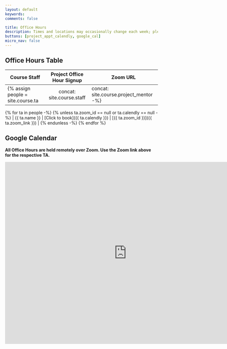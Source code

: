 ```yaml
---
layout: default
keywords:
comments: false

title: Office Hours
description: Times and locations may occasionally change each week; please check this page often.
buttons: [project_appt_calendly, google_cal]
micro_nav: false
---
```


## Office Hours Table <a name="table"></a>

| Course Staff | Project Office Hour Signup | Zoom URL |
|--------------|:--------------------------:|----------|
{% assign people = site.course.ta | concat: site.course.staff | concat: site.course.project_mentor -%}
{% for ta in people -%}
{% unless ta.zoom_id == null or ta.calendly == null -%}
| {{ ta.name }} | [Click to book]({{ ta.calendly }}) | [{{ ta.zoom_id }}]({{ ta.zoom_link }}) |
{% endunless -%}
{% endfor %}

## Google Calendar <a name="calendar"></a>

**All Office Hours are held remotely over Zoom. Use the Zoom link above for the respective TA.**

<div>
<iframe src="https://calendar.google.com/calendar/u/0/embed?src=2085mq43dah8dv92ndoq6un2nc@group.calendar.google.com&ctz=America%2FLos_Angeles" style="border: 0" width="800" height="600" frameborder="0" scrolling="no"></iframe>
</div>
